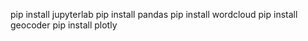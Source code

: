 pip install jupyterlab
pip install pandas
pip install wordcloud
pip install geocoder
pip install plotly
